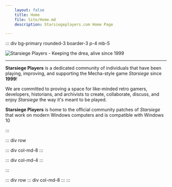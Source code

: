 ```yaml
---
    layout: false
    title: Home
    file: Site/Home.md
    description: Starsiegeplayers.com Home Page

---
```


<script>
import HomeData from "../../src/store/home.js";
import TileGroup from "../../src/components/TileGroup.svelte";
import DiscordOnline from "../../src/components/DiscordOnline.svelte";
import News from "../../src/components/News.svelte";
</script>

::: div bg-primary rounded-3 boarder-3 p-4 mb-5

<img src="/static/img/logo.png" alt="Starsiege Players - Keeping the drea, alive since 1999" />

<hr />

**Starsiege Players** is a dedicated community of individuals that have been playing, improving, and supporting the
Mecha-style game *Starsiege* since **1999**!

We are committed to proving a space for like-minded retro gamers, developers, historians, and archivists to create,
collaborate, discuss, and enjoy *Starsiege* the way it's meant to be played.

**Starsiege Players** is home to the official community patches of *Starsiege* that work on modern Windows computers and
is compatible with Windows 10

:::

::: div row

::: div col-md-8
<TileGroup tiles={HomeData.TileData} />
:::

::: div col-md-4
<DiscordOnline guildID={HomeData.Discord.GuildID} invite={HomeData.Discord.Invite} theme={HomeData.Discord.Theme}/>
:::

:::

::: div row
::: div col-md-8
<News header="Community News" limit=5 />
:::
:::
